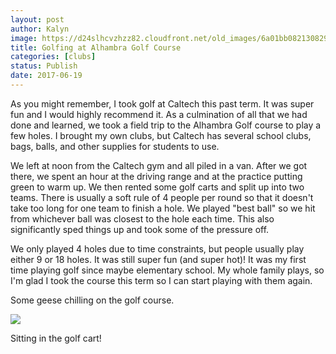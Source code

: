 ```yaml
---
layout: post
author: Kalyn
image: https://d24slhcvzhzz82.cloudfront.net/old_images/6a01bb08213082970d01bb09a36878970d-pi.jpg
title: Golfing at Alhambra Golf Course
categories: [clubs]
status: Publish
date: 2017-06-19
---
```


As you might remember, I took golf at Caltech this past term. It was super fun and I would highly recommend it. As a culmination of all that we had done and learned, we took a field trip to the Alhambra Golf course to play a few holes. I brought my own clubs, but Caltech has several school clubs, bags, balls, and other supplies for students to use.

We left at noon from the Caltech gym and all piled in a van. After we got there, we spent an hour at the driving range and at the practice putting green to warm up. We then rented some golf carts and split up into two teams. There is usually a soft rule of 4 people per round so that it doesn't take too long for one team to finish a hole. We played "best ball" so we hit from whichever ball was closest to the hole each time. This also significantly sped things up and took some of the pressure off.

We only played 4 holes due to time constraints, but people usually play either 9 or 18 holes. It was still super fun (and super hot)! It was my first time playing golf since maybe elementary school. My whole family plays, so I'm glad I took the course this term so I can start playing with them again.

Some geese chilling on the golf course.


![](https://d24slhcvzhzz82.cloudfront.net/old_images/6a01bb08213082970d01b7c9005ad6970b-pi.jpg)

Sitting in the golf cart!


